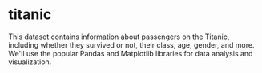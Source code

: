 # titanic
This dataset contains information about passengers on the Titanic, including whether they survived or not, their class, age, gender, and more. We'll use the popular Pandas and Matplotlib libraries for data analysis and visualization.
